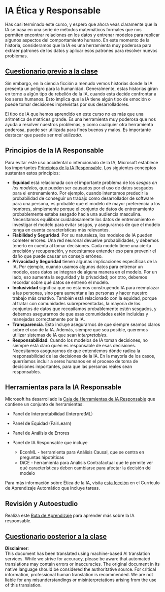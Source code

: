 # IA Ética y Responsable

Has casi terminado este curso, y espero que ahora veas claramente que la IA se basa en una serie de métodos matemáticos formales que nos permiten encontrar relaciones en los datos y entrenar modelos para replicar algunos aspectos del comportamiento humano. En este momento de la historia, consideramos que la IA es una herramienta muy poderosa para extraer patrones de los datos y aplicar esos patrones para resolver nuevos problemas.

## [Cuestionario previo a la clase](https://white-water-09ec41f0f.azurestaticapps.net/quiz/5/)

Sin embargo, en la ciencia ficción a menudo vemos historias donde la IA presenta un peligro para la humanidad. Generalmente, estas historias giran en torno a algún tipo de rebelión de la IA, cuando esta decide confrontar a los seres humanos. Esto implica que la IA tiene algún tipo de emoción o puede tomar decisiones imprevistas por sus desarrolladores.

El tipo de IA que hemos aprendido en este curso no es más que una aritmética de matrices grande. Es una herramienta muy poderosa que nos ayuda a resolver nuestros problemas, y como cualquier otra herramienta poderosa, puede ser utilizada para fines buenos y malos. Es importante destacar que puede ser *mal utilizada*.

## Principios de la IA Responsable

Para evitar este uso accidental o intencionado de la IA, Microsoft establece los importantes [Principios de la IA Responsable](https://www.microsoft.com/ai/responsible-ai?WT.mc_id=academic-77998-cacaste). Los siguientes conceptos sustentan estos principios:

* **Equidad** está relacionada con el importante problema de los *sesgos en los modelos*, que pueden ser causados por el uso de datos sesgados para el entrenamiento. Por ejemplo, cuando intentamos predecir la probabilidad de conseguir un trabajo como desarrollador de software para una persona, es probable que el modelo dé mayor preferencia a los hombres, simplemente porque el conjunto de datos de entrenamiento probablemente estaba sesgado hacia una audiencia masculina. Necesitamos equilibrar cuidadosamente los datos de entrenamiento e investigar el modelo para evitar sesgos, y asegurarnos de que el modelo tenga en cuenta características más relevantes.
* **Fiabilidad y Seguridad**. Por su naturaleza, los modelos de IA pueden cometer errores. Una red neuronal devuelve probabilidades, y debemos tenerlo en cuenta al tomar decisiones. Cada modelo tiene una cierta precisión y recuperación, y necesitamos entender eso para prevenir el daño que puede causar un consejo erróneo.
* **Privacidad y Seguridad** tienen algunas implicaciones específicas de la IA. Por ejemplo, cuando usamos algunos datos para entrenar un modelo, esos datos se integran de alguna manera en el modelo. Por un lado, eso aumenta la seguridad y la privacidad; por otro, debemos recordar sobre qué datos se entrenó el modelo.
* **Inclusividad** significa que no estamos construyendo IA para reemplazar a las personas, sino para aumentar a las personas y hacer nuestro trabajo más creativo. También está relacionado con la equidad, porque al tratar con comunidades subrepresentadas, la mayoría de los conjuntos de datos que recopilamos probablemente estén sesgados, y debemos asegurarnos de que esas comunidades estén incluidas y manejadas correctamente por la IA.
* **Transparencia**. Esto incluye asegurarnos de que siempre seamos claros sobre el uso de la IA. Además, siempre que sea posible, queremos utilizar sistemas de IA que sean *interpretables*.
* **Responsabilidad**. Cuando los modelos de IA toman decisiones, no siempre está claro quién es responsable de esas decisiones. Necesitamos asegurarnos de que entendemos dónde radica la responsabilidad de las decisiones de la IA. En la mayoría de los casos, querríamos incluir a seres humanos en el proceso de toma de decisiones importantes, para que las personas reales sean responsables.

## Herramientas para la IA Responsable

Microsoft ha desarrollado la [Caja de Herramientas de IA Responsable](https://github.com/microsoft/responsible-ai-toolbox) que contiene un conjunto de herramientas:

* Panel de Interpretabilidad (InterpretML)
* Panel de Equidad (FairLearn)
* Panel de Análisis de Errores
* Panel de IA Responsable que incluye

   - EconML - herramienta para Análisis Causal, que se centra en preguntas hipotéticas
   - DiCE - herramienta para Análisis Contrafactual que te permite ver qué características deben cambiarse para afectar la decisión del modelo

Para más información sobre Ética de la IA, visita [esta lección](https://github.com/microsoft/ML-For-Beginners/tree/main/1-Introduction/3-fairness?WT.mc_id=academic-77998-cacaste) en el Currículo de Aprendizaje Automático que incluye tareas.

## Revisión y Autoestudio

Realiza este [Ruta de Aprendizaje](https://docs.microsoft.com/learn/modules/responsible-ai-principles/?WT.mc_id=academic-77998-cacaste) para aprender más sobre la IA responsable.

## [Cuestionario posterior a la clase](https://white-water-09ec41f0f.azurestaticapps.net/quiz/6/)

**Disclaimer**:  
This document has been translated using machine-based AI translation services. While we strive for accuracy, please be aware that automated translations may contain errors or inaccuracies. The original document in its native language should be considered the authoritative source. For critical information, professional human translation is recommended. We are not liable for any misunderstandings or misinterpretations arising from the use of this translation.
